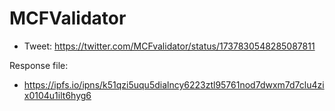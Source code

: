 # MCFValidator

* Tweet: https://twitter.com/MCFvalidator/status/1737830548285087811

Response file:

* https://ipfs.io/ipns/k51qzi5uqu5dialncy6223ztl95761nod7dwxm7d7clu4zix0104u1ilt6hyg6
